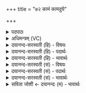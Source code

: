 +++
title = "७२ कामं कामदुघे"

+++
<details><summary>पदपाठः</summary>

काम॑म्। का॒म॒दु॒घ॒ इति॑ कामऽदुघे। धु॒क्ष्व॒। मि॒त्राय॑। वरु॑णाय। च॒। इन्द्रा॑य। अ॒श्विभ्या॒मित्य॒श्विऽभ्या॑म्। पू॒ष्णे। प्र॒जाभ्य॒ इति॑ प्र॒जाऽभ्यः॑। ओष॑धीभ्यः। ७२।
</details>

<details><summary>अधिमन्त्रम् (VC)</summary>

- मित्रादयो लिङ्गोक्ता देवताः
- कुमारहारित ऋषिः
- आर्ची पङ्क्तिः
- पञ्चमः
</details>

<details><summary>दयानन्द-सरस्वती (हि) - विषयः</summary>

पकानेहारी स्त्री अच्छे यत्न से सुन्दर अन्न और व्यञ्जनों को बनावे, यह विषय अगले मन्त्र में कहा है ॥
</details>

<details><summary>दयानन्द-सरस्वती (हि) - पदार्थः</summary>

पदार्थान्वयभाषाः -  हे (कामदुघे) इच्छा को पूर्ण करने हारी रसोइया स्त्री ! तू पृथिवी के समान सुन्दर संस्कार किये अन्नों से (मित्राय) मित्र (वरुणाय) उत्तम विद्वान् (च) अतिथि अभ्यागत (इन्द्राय) परम ऐश्वर्य्य से युक्त (अश्विभ्याम्) प्राण-अपान (पूष्णे) पुष्टिकारक जन (प्रजाभ्यः) सन्तानों और (ओषधीभ्यः) सोमलता आदि ओषधियों से (कामम्) इच्छा को (धुक्ष्व) पूर्ण कर ॥७२ ॥
</details>

<details><summary>दयानन्द-सरस्वती (हि) - भावार्थः</summary>

भावार्थभाषाः -  जो स्त्री वा पुरुष भोजन बनावे, उसको चाहिये कि पकाने की विद्या सीख, प्रिय पदार्थ पका और उनका भोजन करा के सब को रोगरहित रक्खें ॥७२ ॥
</details>

<details><summary>दयानन्द-सरस्वती (सं) - विषयः</summary>

पाचिका स्त्री प्रयत्नेन सुसंस्कृतान्यन्नानि व्यञ्जनानि कुर्यादित्याह ॥
</details>

<details><summary>दयानन्द-सरस्वती (सं) - पदार्थः</summary>

पदार्थान्वयभाषाः -  हे कामदुघे पाचिके त्वं भूमिरिव सुसंस्कृतैरन्नैर्मित्राय वरुणाय चेन्द्रायाश्विभ्यां पूष्णे प्रजाभ्य ओषधीभ्यः कामं धुक्ष्व ॥७२ ॥
</details>

<details><summary>दयानन्द-सरस्वती (सं) - भावार्थः</summary>

भावार्थभाषाः -  या स्त्री वा पुरुषः पाकं कुर्य्यात् तां तं च पाकविद्यां सुशिक्ष्य हृद्यान्यन्नानि निर्माय संभोज्य सर्वान् रोगान् दूरीकुर्यात् ॥७२ ॥
</details>

<details><summary>सविता जोशी ← दयानन्दः (म) - भावार्थः</summary>

भावार्थभाषाः -  जे स्त्री - पुरुष अन्न तयार करतात त्यांनी पाककलेची विद्या जाणावी व चांगले पदार्थ तयार करून सर्वांना भोजन द्यावे व निरोगी करावे.
</details>
